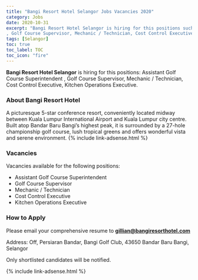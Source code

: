 ```yaml
---
title: "Bangi Resort Hotel Selangor Jobs Vacancies 2020" 
category: Jobs 
date: 2020-10-31
excerpt: "Bangi Resort Hotel Selangor is hiring for this positions such as Assistant Golf Course Superintendent
, Golf Course Supervisor, Mechanic / Technician, Cost Control Executive, Kitchen Operations Executive" 
tags: [Selangor] 
toc: true 
toc_label: TOC
toc_icon: "fire" 
--- 
```

**Bangi Resort Hotel Selangor** is hiring for this positions: Assistant Golf Course Superintendent
, Golf Course Supervisor, Mechanic / Technician, Cost Control Executive, Kitchen Operations Executive.

### About Bangi Resort Hotel
A picturesque 5-star conference resort, conveniently located midway between Kuala Lumpur International Airport and Kuala Lumpur city centre. Built atop Bandar Baru Bangi’s highest peak, it is surrounded by a 27-hole championship golf course, lush tropical greens and offers wonderful vista and serene environment.
{% include link-adsense.html %} 
### Vacancies
Vacancies available for the following positions:
- Assistant Golf Course Superintendent
- Golf Course Supervisor
- Mechanic / Technician
- Cost Control Executive
- Kitchen Operations Executive

### How to Apply
Please email your comprehensive resume to **gillian@bangiresorthotel.com**

Address: Off, Persiaran Bandar, Bangi Golf Club, 43650 Bandar Baru Bangi, Selangor

Only shortlisted candidates will be notified.

{% include link-adsense.html %} 